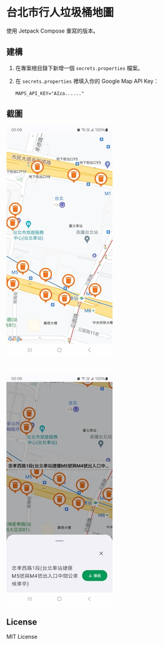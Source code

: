 # 台北市行人垃圾桶地圖

使用 Jetpack Compose 重寫的版本。

## 建構

1. 在專案根目錄下新增一個 `secrets.properties` 檔案。
2. 在 `secrets.properties` 裡填入你的 Google Map API Key：

    ```
    MAPS_API_KEY="AIza......"
    ```

## 截圖

![截圖1](imgs/01.jpg)

<br>

![截圖2](imgs/02.jpg)


## License

MIT License
